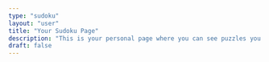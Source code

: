 ```yaml
---
type: "sudoku"
layout: "user"
title: "Your Sudoku Page"
description: "This is your personal page where you can see puzzles you've solved."
draft: false
---
```

